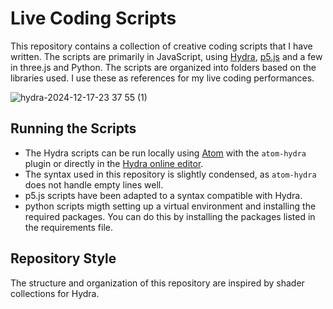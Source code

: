 # Live Coding Scripts

This repository contains a collection of creative coding scripts that I have written. The scripts are primarily in JavaScript, using [Hydra](https://hydra.ojack.xyz/), [p5.js](https://p5js.org/) and a few in three.js and Python. The scripts are organized into folders based on the libraries used. I use these as references for my live coding performances.

![hydra-2024-12-17-23 37 55 (1)](https://github.com/user-attachments/assets/a6a16822-37d1-4310-bded-fe550d6aae9f)


## Running the Scripts

- The Hydra scripts can be run locally using [Atom](https://atom.io/) with the `atom-hydra` plugin or directly in the [Hydra online editor](https://hydra.ojack.xyz/).
- The syntax used in this repository is slightly condensed, as `atom-hydra` does not handle empty lines well.
- p5.js scripts have been adapted to a syntax compatible with Hydra.
- python scripts migth setting up a virtual environment and installing the required packages. You can do this by installing the packages listed in the requirements file.

## Repository Style
The structure and organization of this repository are inspired by shader collections for Hydra.
